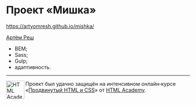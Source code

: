 # Проект «Мишка»

https://artyomresh.github.io/mishka/

[Артём Реш](https://htmlacademy.ru/profile/resh)

* BEM;
* Sass;
* Gulp;
* адаптивность.

---

<a href="https://htmlacademy.ru/intensive/adaptive"><img align="left" width="50" height="50" alt="HTML Academy" src="https://up.htmlacademy.ru/static/img/intensive/adaptive/logo-for-github.svg"></a>

Проект был удачно защищён на интенсивном онлайн‑курсе «[Продвинутый HTML и CSS](https://htmlacademy.ru/intensive/adaptive)» от [HTML Academy](https://htmlacademy.ru).

